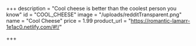 +++
description = "Cool cheese is better than the coolest person you know"
id = "COOL_CHEESE"
image = "/uploads/redditTransparent.png"
name = "Cool Cheese"
price = 1.99
product_url = "https://romantic-lamarr-1e1ac0.netlify.com/#!/"

+++
